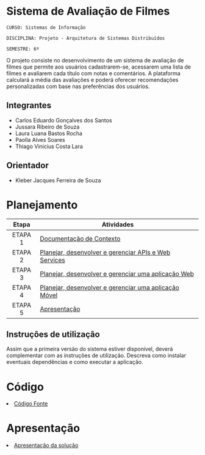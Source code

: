 # Sistema de Avaliação de Filmes

`CURSO: Sistemas de Informação`

`DISCIPLINA: Projeto - Arquitetura de Sistemas Distribuídos`

`SEMESTRE: 6º`

O projeto consiste no desenvolvimento de um sistema de avaliação de filmes que permite aos usuários cadastrarem-se, acessarem uma lista de filmes e avaliarem cada título com notas e comentários. A plataforma calculará a média das avaliações e poderá oferecer recomendações personalizadas com base nas preferências dos usuários.

## Integrantes

* Carlos Eduardo Gonçalves dos Santos
* Jussara Ribeiro de Souza
* Laura Luana Bastos Rocha
* Paolla Alves Soares
* Thiago Vinicius Costa Lara

## Orientador

* Kleber Jacques Ferreira de Souza

# Planejamento

| Etapa         | Atividades |
|  :----:   | ----------- |
| ETAPA 1         |[Documentação de Contexto](docs/contexto.md) <br> |
| ETAPA 2         |[Planejar, desenvolver e gerenciar APIs e Web Services](docs/backend-apis.md) <br> |
| ETAPA 3         |[Planejar, desenvolver e gerenciar uma aplicação Web](docs/frontend-web.md) |
| ETAPA 4        |[Planejar, desenvolver e gerenciar uma aplicação Móvel](docs/frontend-mobile.md) <br>  |
| ETAPA 5         | [Apresentação](presentation/README.md) |
## Instruções de utilização

Assim que a primeira versão do sistema estiver disponível, deverá complementar com as instruções de utilização. Descreva como instalar eventuais dependências e como executar a aplicação.

# Código

<li><a href="https://github.com/Paollaks/api-web-services-avaliacao-manager.git"> Código Fonte</a></li>

# Apresentação

<li><a href="presentation/README.md"> Apresentação da solução</a></li>
